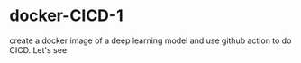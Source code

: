 # docker-CICD-1
create a docker image of a deep learning model and use github action to do CICD. Let's see
